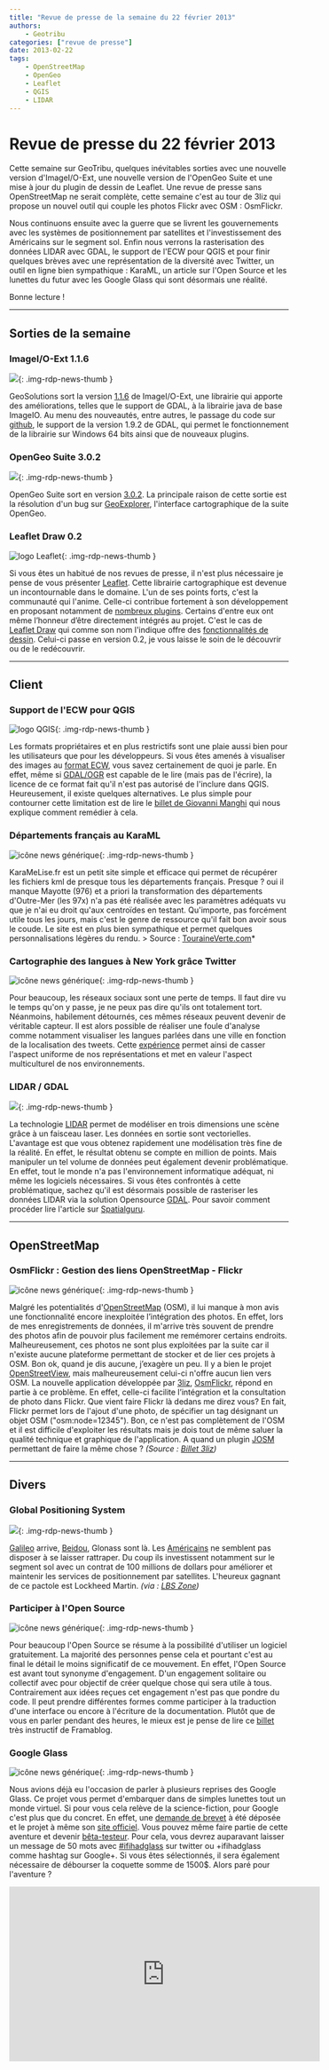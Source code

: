 ```yaml
---
title: "Revue de presse de la semaine du 22 février 2013"
authors:
    - Geotribu
categories: ["revue de presse"]
date: 2013-02-22
tags:
    - OpenStreetMap
    - OpenGeo
    - Leaflet
    - QGIS
    - LIDAR
---
```


# Revue de presse du 22 février 2013

Cette semaine sur GeoTribu, quelques inévitables sorties avec une nouvelle version d'ImageI/O-Ext, une nouvelle version de l'OpenGeo Suite et une mise à jour du plugin de dessin de Leaflet. Une revue de presse sans OpenStreetMap ne serait complète, cette semaine c'est au tour de 3liz qui propose un nouvel outil qui couple les photos Flickr avec OSM : OsmFlickr.

Nous continuons ensuite avec la guerre que se livrent les gouvernements avec les systèmes de positionnement par satellites et l'investissement des Américains sur le segment sol. Enfin nous verrons la rasterisation des données LIDAR avec GDAL, le support de l'ECW pour QGIS et pour finir quelques brèves avec une représentation de la diversité avec Twitter, un outil en ligne bien sympathique : KaraML, un article sur l'Open Source et les lunettes du futur avec les Google Glass qui sont désormais une réalité.

Bonne lecture !

----

## Sorties de la semaine

### ImageI/O-Ext 1.1.6

![](https://cdn.geotribu.fr/img/logos-icones/entreprises_association/geosolutions.png){: .img-rdp-news-thumb }

GeoSolutions sort la version [1.1.6](http://geo-solutions.blogspot.com/2013/02/imageio-ext-1.1.6.html) de ImageI/O-Ext, une librairie qui apporte des améliorations, telles que le support de GDAL, à la librairie java de base ImageIO. Au menu des nouveautés, entre autres, le passage du code sur [github](https://github.com/geosolutions-it/imageio-ext/), le support de la version 1.9.2 de GDAL, qui permet le fonctionnement de la librairie sur Windows 64 bits ainsi que de nouveaux plugins.

### OpenGeo Suite 3.0.2

![](https://cdn.geotribu.fr/img/logos-icones/logiciels_librairies/opengeosuite-sm.png){: .img-rdp-news-thumb }

OpenGeo Suite sort en version [3.0.2](http://blog.opengeo.org/2013/02/20/opengeo-suite-3-0-2-released/). La principale raison de cette sortie est la résolution d'un bug sur [GeoExplorer](http://suite.opengeo.org/geoexplorer/composer/), l'interface cartographique de la suite OpenGeo.

### Leaflet Draw 0.2

![logo Leaflet](https://cdn.geotribu.fr/img/logos-icones/logiciels_librairies/leaflet.png "logo Leaflet"){: .img-rdp-news-thumb }

Si vous êtes un habitué de nos revues de presse, il n'est plus nécessaire je pense de vous présenter [Leaflet](http://leafletjs.com/). Cette librairie cartographique est devenue un incontournable dans le domaine. L'un de ses points forts, c'est la communauté qui l'anime. Celle-ci contribue fortement à son développement en proposant notamment de [nombreux plugins](http://leafletjs.com/plugins.html). Certains d'entre eux ont même l’honneur d’être directement intégrés au projet. C'est le cas de [Leaflet Draw](https://github.com/Leaflet/Leaflet.draw) qui comme son nom l'indique offre des [fonctionnalités de dessin](http://leaflet.github.com/Leaflet.draw/). Celui-ci passe en version 0.2, je vous laisse le soin de le découvrir ou de le redécouvrir.

----

## Client

### Support de l'ECW pour QGIS

![logo QGIS](https://cdn.geotribu.fr/img/logos-icones/logiciels_librairies/qgis.png "logo QGIS"){: .img-rdp-news-thumb }

Les formats propriétaires et en plus restrictifs sont une plaie aussi bien pour les utilisateurs que pour les développeurs. Si vous êtes amenés à visualiser des images au [format ECW](https://fr.wikipedia.org/wiki/Enhanced_Compression_Wavelet), vous savez certainement de quoi je parle. En effet, même si [GDAL/OGR](http://www.gdal.org/) est capable de le lire (mais pas de l'écrire), la licence de ce format fait qu'il n'est pas autorisé de l'inclure dans QGIS. Heureusement, il existe quelques alternatives. Le plus simple pour contourner cette limitation est de lire le [billet de Giovanni Manghi](http://www.faunalia.com/content/adding-ecw-support-quantum-gis) qui nous explique comment remédier à cela.

### Départements français au KaraML

![icône news générique](https://cdn.geotribu.fr/img/internal/icons-rdp-news/news.png "News Geotribu"){: .img-rdp-news-thumb }

KaraMeLise.fr est un petit site simple et efficace qui permet de récupérer les fichiers kml de presque tous les départements français. Presque ? oui il manque Mayotte (976) et a priori la transformation des départements d'Outre-Mer (les 97x) n'a pas été réalisée avec les paramètres adéquats vu que je n'ai eu droit qu'aux centroïdes en testant. Qu'importe, pas forcément utile tous les jours, mais c'est le genre de ressource qu'il fait bon avoir sous le coude. Le site est en plus bien sympathique et permet quelques personnalisations légères du rendu. > Source : [TouraineVerte.com](http://www.touraineverte.com/google-maps-api-version-3/exemple-tutoriel-fichiers-kml-kmz/fichier-kml-kmz-departements-france-francais.html)*

### Cartographie des langues à New York grâce Twitter

![icône news générique](https://cdn.geotribu.fr/img/internal/icons-rdp-news/news.png "News Geotribu"){: .img-rdp-news-thumb }

Pour beaucoup, les réseaux sociaux sont une perte de temps. Il faut dire vu le temps qu'on y passe, je ne peux pas dire qu'ils ont totalement tort. Néanmoins, habilement détournés, ces mêmes réseaux peuvent devenir de véritable capteur. Il est alors possible de réaliser une foule d'analyse comme notamment visualiser les langues parlées dans une ville en fonction de la localisation des tweets. Cette [expérience](http://www.guardian.co.uk/news/datablog/interactive/2013/feb/21/twitter-languages-new-york-mapped?CMP=twt_gu) permet ainsi de casser l'aspect uniforme de nos représentations et met en valeur l'aspect multiculturel de nos environnements.

### LIDAR / GDAL

![](https://cdn.geotribu.fr/img/logos-icones/logiciels_librairies/gdal.png){: .img-rdp-news-thumb }

La technologie [LIDAR](https://fr.wikipedia.org/wiki/Lidar) permet de modéliser en trois dimensions une scène grâce à un faisceau laser. Les données en sortie sont vectorielles. L'avantage est que vous obtenez rapidement une modélisation très fine de la réalité. En effet, le résultat obtenu se compte en million de points. Mais manipuler un tel volume de données peut également devenir problématique. En effet, tout le monde n'a pas l'environnement informatique adéquat, ni même les logiciels nécessaires. Si vous êtes confrontés à cette problématique, sachez qu'il est désormais possible de rasteriser les données LIDAR via la solution Opensource [GDAL](http://www.gdal.org/). Pour savoir comment procéder lire l'article sur [Spatialguru](http://www.spatialguru.com/?p=139).

----

## OpenStreetMap

### OsmFlickr : Gestion des liens OpenStreetMap - Flickr

![icône news générique](https://cdn.geotribu.fr/img/internal/icons-rdp-news/news.png "News Geotribu"){: .img-rdp-news-thumb }

Malgré les potentialités d'[OpenStreetMap](https://www.openstreetmap.org/) (OSM), il lui manque à mon avis une fonctionnalité encore inexploitée l’intégration des photos. En effet, lors de mes enregistrements de données, il m'arrive très souvent de prendre des photos afin de pouvoir plus facilement me remémorer certains endroits. Malheureusement, ces photos ne sont plus exploitées par la suite car il n'existe aucune plateforme permettant de stocker et de lier ces projets à OSM. Bon ok, quand je dis aucune, j’exagère un peu. Il y a bien le projet [OpenStreetView](http://openstreetview.org/), mais malheureusement celui-ci n'offre aucun lien vers OSM. La nouvelle application développée par [3liz](http://www.3liz.com/), [OsmFlickr](http://demo.3liz.com/osmflickr/), répond en partie à ce problème. En effet, celle-ci facilite l’intégration et la consultation de photo dans Flickr. Que vient faire Flickr là dedans me direz vous? En fait, Flickr permet lors de l'ajout d'une photo, de spécifier un tag désignant un objet OSM ("osm:node=12345"). Bon, ce n'est pas complètement de l'OSM et il est difficile d'exploiter les résultats mais je dois tout de même saluer la qualité technique et graphique de l'application. A quand un plugin [JOSM](http://josm.openstreetmap.de/) permettant de faire la même chose ? *(Source : [Billet 3liz](http://www.3liz.com/blog/rldhont/index.php?post/2013/02/18/OsmFlickr-:-Gestion-des-liens-OpenStreetMap-Flickr))*

----

## Divers

### Global Positioning System

![](https://cdn.geotribu.fr/img/logos-icones/divers/rocket.png){: .img-rdp-news-thumb }

[Galileo](https://fr.wikipedia.org/wiki/Galileo_(syst%C3%A8me_de_positionnement)) arrive, [Beidou](https://fr.wikipedia.org/wiki/Beidout), Glonass sont là. Les [Américains](https://fr.wikipedia.org/wiki/Global_Positioning_System) ne semblent pas disposer à se laisser rattraper. Du coup ils investissent notamment sur le segment sol avec un contrat de 100 millions de dollars pour améliorer et maintenir les services de positionnement par satellites. L'heureux gagnant de ce pactole est Lockheed Martin. *(via : [LBS Zone](http://ht.ly/gUvVo))*

### Participer à l'Open Source

![icône news générique](https://cdn.geotribu.fr/img/internal/icons-rdp-news/news.png "News Geotribu"){: .img-rdp-news-thumb }

Pour beaucoup l'Open Source se résume à la possibilité d'utiliser un logiciel gratuitement. La majorité des personnes pense cela et pourtant c'est au final le détail le moins significatif de ce mouvement. En effet, l'Open Source est avant tout synonyme d'engagement. D'un engagement solitaire ou collectif avec pour objectif de créer quelque chose qui sera utile à tous. Contrairement aux idées reçues cet engagement n'est pas que pondre du code. Il peut prendre différentes formes comme participer à la traduction d'une interface ou encore à l'écriture de la documentation. Plutôt que de vous en parler pendant des heures, le mieux est je pense de lire ce [billet](http://www.framablog.org/index.php/post/2013/02/19/10-facons-commencer-open-source) très instructif de Framablog.

### Google Glass

![icône news générique](https://cdn.geotribu.fr/img/internal/icons-rdp-news/news.png "News Geotribu"){: .img-rdp-news-thumb }

Nous avions déjà eu l'occasion de parler à plusieurs reprises des Google Glass. Ce projet vous permet d'embarquer dans de simples lunettes tout un monde virtuel. Si pour vous cela relève de la science-fiction, pour Google c'est plus que du concret. En effet, une [demande de brevet](http://android-france.fr/2013/02/22/google-glasses-details/) à été déposée et le projet à même son [site officiel](http://www.google.com/glass/start/what-it-does/). Vous pouvez même faire partie de cette aventure et devenir [bêta-testeur](http://www.google.com/glass/start/how-to-get-one/). Pour cela, vous devrez auparavant laisser un message de 50 mots avec [#ifihadglass](http://search.twitter.com/search?q=%23ifihadglass) sur twitter ou +ifihadglass comme hashtag sur Google+. Si vous êtes sélectionnés, il sera également nécessaire de débourser la coquette somme de 1500$. Alors paré pour l'aventure ?

<iframe src="https://www.youtube.com/embed/6BTCoT8ajbI" frameborder="0" width="560" height="315"></iframe>
